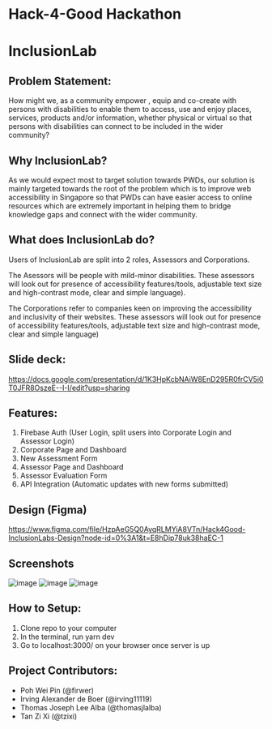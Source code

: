 # Hack-4-Good Hackathon

# InclusionLab

## Problem Statement:
How might we, as a community empower , equip and co-create with persons with disabilities to enable them to access, use and enjoy places, services, products and/or information, whether physical or virtual so that persons with disabilities can connect to be included in the wider community?

## Why InclusionLab?
As we would expect most to target solution towards PWDs, our solution is mainly targeted towards the root of the problem which is to improve web accessibility in Singapore so that PWDs can have easier access to online resources which are extremely important in helping them to bridge knowledge gaps and connect with the wider community.

## What does InclusionLab do?
Users of InclusionLab are split into 2 roles, Assessors and Corporations.

The Asessors will be people with mild-minor disabilities. These assessors will look out for presence of accessibility features/tools, adjustable text size and high-contrast mode, clear and simple language).

The Corporations refer to companies keen on improving the accessibility and inclusivity of their websites. These assessors will look out for presence of accessibility features/tools, adjustable text size and high-contrast mode, clear and simple language)

## Slide deck:
https://docs.google.com/presentation/d/1K3HpKcbNAiW8EnD295R0frCV5i0T0JFR8OszeE--I-I/edit?usp=sharing

## Features:
1. Firebase Auth (User Login, split users into Corporate Login and Assessor Login)
2. Corporate Page and Dashboard
3. New Assessment Form
4. Assessor Page and Dashboard
5. Assessor Evaluation Form
6. API Integration (Automatic updates with new forms submitted)

## Design (Figma)
https://www.figma.com/file/HzpAeG5Q0AyqRLMYiA8VTn/Hack4Good-InclusionLabs-Design?node-id=0%3A1&t=E8hDip78uk38haEC-1

## Screenshots
![image](https://user-images.githubusercontent.com/7589432/218238576-e2cf488d-f3ae-44c0-b7a9-4ea2c60c5fc1.png)
![image](https://user-images.githubusercontent.com/7589432/218238608-a475b6c8-3411-4dbc-afbf-dec57fa34399.png)
![image](https://user-images.githubusercontent.com/7589432/218238612-98308874-3dbe-40ef-8594-1e139c2c1780.png)

## How to Setup:
1. Clone repo to your computer
2. In the terminal, run yarn dev
3. Go to localhost:3000/ on your browser once server is up

## Project Contributors:
- Poh Wei Pin (@firwer)
- Irving Alexander de Boer (@irving11119)
- Thomas Joseph Lee Alba (@thomasjlalba)
- Tan Zi Xi (@tzixi)
